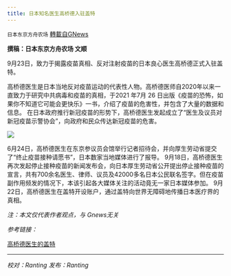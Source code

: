 ```yaml
---
title: 日本知名医生高桥德入驻盖特
---
```

`日本东京方舟农场` [轉載自GNews](https://gnews.org/zh-hans/1549717/)

**撰稿：日本东京方舟农场 文顺**

9月23日，致力于揭露疫苗真相、反对注射疫苗的日本良心医生高桥德正式入驻盖特。

高桥德医生是日本当地反对疫苗运动的代表性人物。高桥德医师自2020年以来一直致力于研究中共病毒和疫苗的真相，于2021 年7月 26 日出版《疫苗的恐怖，如果你不知道它可能会更快乐》一书，介绍了疫苗的危害性，并包含了大量的数据和信息。
在日本政府推行新冠疫苗的形势下，高桥德医生发起成立了“医生及议员对新冠疫苗示警协会”，向政府和民众传达新冠疫苗的危害。

![](https://assets.gnews.org/wp-content/uploads/2021/09/63aa730e-e0b5-4ca6-a1fc-0ef23f4b5a9e.jpg)

6月24日，高桥德医生在东京参议员会馆举行记者招待会，并向厚生劳动省提交了“终止疫苗接种请愿书”，日本数家当地媒体进行了报导。
9月18日，高桥德医生再次发起停止接种疫苗的新闻发布会，向日本厚生劳动省公开提出停止接种疫苗的宣言，共有700余名医生、律师、议员及42000多名日本公民联名签字。但在疫苗副作用频发的情况下，本该引起各大媒体关注的活动竟无一家日本媒体参加。
9月22日，高桥德医生在盖特开设账户，通过盖特向世界无障碍地传播日本医疗界的真相。

*注：本文仅代表作者观点，与 Gnews无关*

*参考链接：*

[高桥德医生的盖特](https://gettr.com/user/tokutakahashi)

* * *

*校对：Ranting 发布：Ranting*
